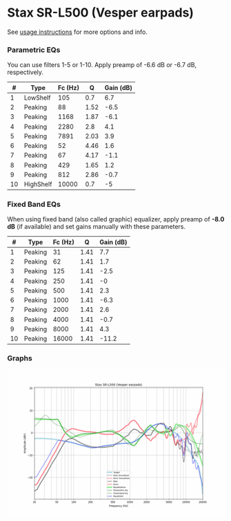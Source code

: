 # Stax SR-L500 (Vesper earpads)
See [usage instructions](https://github.com/jaakkopasanen/AutoEq#usage) for more options and info.

### Parametric EQs
You can use filters 1-5 or 1-10. Apply preamp of -6.6 dB or -6.7 dB, respectively.

|   # | Type      |   Fc (Hz) |    Q |   Gain (dB) |
|-----|-----------|-----------|------|-------------|
|   1 | LowShelf  |       105 | 0.7  |         6.7 |
|   2 | Peaking   |        88 | 1.52 |        -6.5 |
|   3 | Peaking   |      1168 | 1.87 |        -6.1 |
|   4 | Peaking   |      2280 | 2.8  |         4.1 |
|   5 | Peaking   |      7891 | 2.03 |         3.9 |
|   6 | Peaking   |        52 | 4.46 |         1.6 |
|   7 | Peaking   |        67 | 4.17 |        -1.1 |
|   8 | Peaking   |       429 | 1.65 |         1.2 |
|   9 | Peaking   |       812 | 2.86 |        -0.7 |
|  10 | HighShelf |     10000 | 0.7  |        -5   |

### Fixed Band EQs
When using fixed band (also called graphic) equalizer, apply preamp of **-8.0 dB** (if available) and set gains manually with these parameters.

|   # | Type    |   Fc (Hz) |    Q |   Gain (dB) |
|-----|---------|-----------|------|-------------|
|   1 | Peaking |        31 | 1.41 |         7.7 |
|   2 | Peaking |        62 | 1.41 |         1.7 |
|   3 | Peaking |       125 | 1.41 |        -2.5 |
|   4 | Peaking |       250 | 1.41 |        -0   |
|   5 | Peaking |       500 | 1.41 |         2.3 |
|   6 | Peaking |      1000 | 1.41 |        -6.3 |
|   7 | Peaking |      2000 | 1.41 |         2.6 |
|   8 | Peaking |      4000 | 1.41 |        -0.7 |
|   9 | Peaking |      8000 | 1.41 |         4.3 |
|  10 | Peaking |     16000 | 1.41 |       -11.2 |

### Graphs
![](./Stax%20SR-L500%20(Vesper%20earpads).png)
